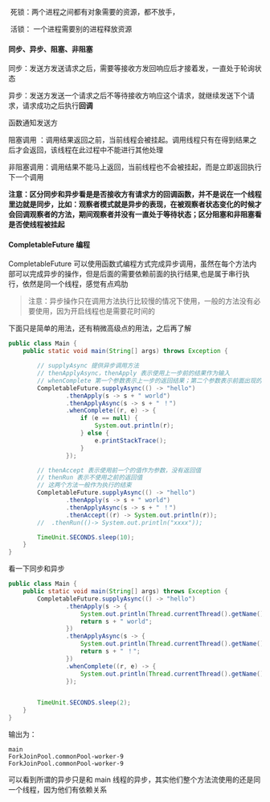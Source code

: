 

​	死锁：两个进程之间都有对象需要的资源，都不放手，

​	活锁： 一个进程需要别的进程释放资源



#### 同步、异步、阻塞、非阻塞

同步：发送方发送请求之后，需要等接收方发回响应后才接着发，一直处于轮询状态

异步：发送方发送一个请求之后不等待接收方响应这个请求，就继续发送下个请求，请求成功之后执行**回调**

函数通知发送方

阻塞调用 ：调用结果返回之前，当前线程会被挂起。调用线程只有在得到结果之后才会返回，该线程在此过程中不能进行其他处理

非阻塞调用：调用结果不能马上返回，当前线程也不会被挂起，而是立即返回执行下一个调用

**注意：区分同步和异步看是是否接收方有请求方的回调函数，并不是说在一个线程里边就是同步，比如：观察者模式就是异步的表现，在被观察者状态变化的时候才会回调观察者的方法，期间观察者并没有一直处于等待状态；区分阻塞和非阻塞看是否使线程被挂起**

#### CompletableFuture 编程

CompletableFuture 可以使用函数式编程方式完成异步调用，虽然在每个方法内部可以完成异步的操作，但是后面的需要依赖前面的执行结果,也是属于串行执行，依然是同一个线程，感觉有点鸡肋

> 注意：异步操作只在调用方法执行比较慢的情况下使用，一般的方法没有必要使用，因为开启线程也是需要花时间的

下面只是简单的用法，还有稍微高级点的用法，之后再了解

```java
public class Main {
    public static void main(String[] args) throws Exception {

        // supplyAsync 提供异步调用方法
        // thenApplyAsync，thenApply 表示使用上一步前的结果作为输入
        // whenComplete 第一个参数表示上一步的返回结果；第二个参数表示前面出现的异常
        CompletableFuture.supplyAsync(() -> "hello")
                .thenApply(s -> s + " world")
                .thenApplyAsync(s -> s + " ！")
                .whenComplete((r, e) -> {
                    if (e == null) {
                        System.out.println(r);
                    } else {
                        e.printStackTrace();
                    }
                });

        // thenAccept 表示使用前一个的值作为参数，没有返回值
        // thenRun 表示不使用之前的返回值
        // 这两个方法一般作为执行的结束
        CompletableFuture.supplyAsync(() -> "hello")
                .thenApply(s -> s + " world")
                .thenApplyAsync(s -> s + " ！")
                .thenAccept((r) -> System.out.println(r));
        //  .thenRun(()-> System.out.println("xxxx"));

        TimeUnit.SECONDS.sleep(10);
    }
}
```

看一下同步和异步

```java
public class Main {
    public static void main(String[] args) throws Exception {
        CompletableFuture.supplyAsync(() -> "hello")
                .thenApply(s -> {
                    System.out.println(Thread.currentThread().getName());
                    return s + " world";
                })
                .thenApplyAsync(s -> {
                    System.out.println(Thread.currentThread().getName());
                    return s + " ！";
                })
                .whenComplete((r, e) -> {
                    System.out.println(Thread.currentThread().getName());
                });


        TimeUnit.SECONDS.sleep(2);
    }
}
```

输出为：

```
main
ForkJoinPool.commonPool-worker-9
ForkJoinPool.commonPool-worker-9
```

可以看到所谓的异步只是和 main 线程的异步，其实他们整个方法流使用的还是同一个线程，因为他们有依赖关系

